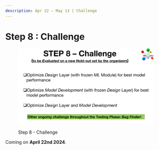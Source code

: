 ```yaml
---
description: Apr 22 – May 13 | Challenge
---
```


# Step 8 : Challenge

<figure><img src="../.gitbook/assets/MEDomicsLab-TestingPhase-16.png" alt=""><figcaption><p>Step 8 - Challenge</p></figcaption></figure>

Coming on **April 22nd 2024**.
